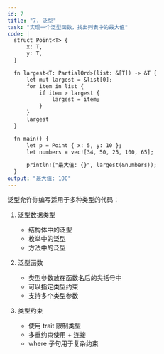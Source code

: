 ```yaml
---
id: 7
title: "7. 泛型"
task: "实现一个泛型函数，找出列表中的最大值"
code: |
  struct Point<T> {
      x: T,
      y: T,
  }

  fn largest<T: PartialOrd>(list: &[T]) -> &T {
      let mut largest = &list[0];
      for item in list {
          if item > largest {
              largest = item;
          }
      }
      largest
  }

  fn main() {
      let p = Point { x: 5, y: 10 };
      let numbers = vec![34, 50, 25, 100, 65];
      
      println!("最大值: {}", largest(&numbers));
  }
output: "最大值: 100"
---
```


泛型允许你编写适用于多种类型的代码：

1. 泛型数据类型
   - 结构体中的泛型
   - 枚举中的泛型
   - 方法中的泛型

2. 泛型函数
   - 类型参数放在函数名后的尖括号中
   - 可以指定类型约束
   - 支持多个类型参数

3. 类型约束
   - 使用 trait 限制类型
   - 多重约束使用 + 连接
   - where 子句用于复杂约束 